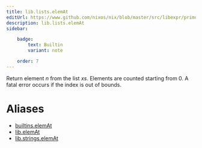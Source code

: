 ```yaml
---
title: lib.lists.elemAt
editUrl: https://www.github.com/nixos/nix/blob/master/src/libexpr/primops.cc
description: lib.lists.elemAt
sidebar:

    badge:
        text: Builtin
        variant: note

    order: 7
---
```


Return element *n* from the list *xs*. Elements are counted starting
from 0. A fatal error occurs if the index is out of bounds.


# Aliases

- [builtins.elemAt](/nix-doc-comments/reference/builtins/builtins-elemAt)
- [lib.elemAt](/nix-doc-comments/reference/lib/lib-elemAt)
- [lib.strings.elemAt](/nix-doc-comments/reference/lib/strings/lib-strings-elemAt)


